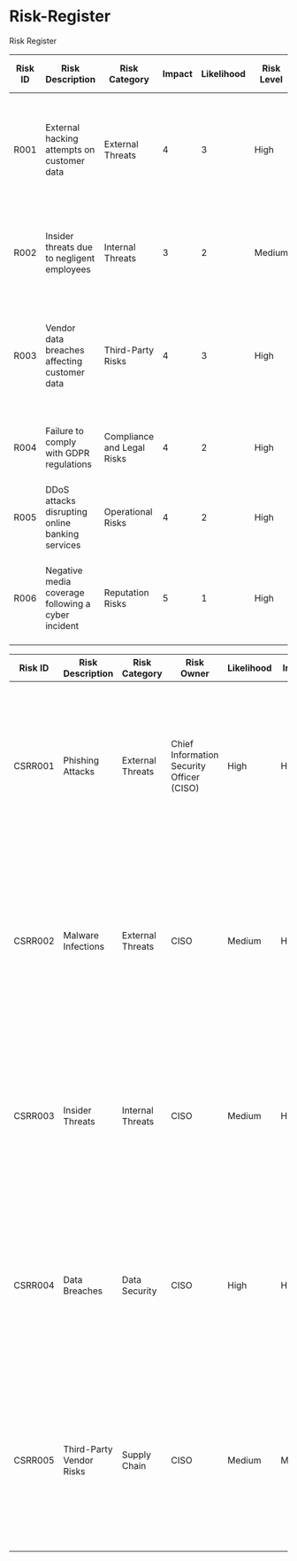 # Risk-Register
Risk Register



| Risk ID | Risk Description | Risk Category | Impact | Likelihood | Risk Level | Risk Owner | Mitigation Strategies | Residual Risk Level |
| ------- | ---------------- | ------------- | ------ | ---------- | ---------- | ---------- | --------------------- | -------------------- |
| R001    | External hacking attempts on customer data | External Threats | 4 | 3 | High | CISO | Implement strong perimeter security, regularly update patches, and conduct penetration testing. | Medium |
| R002    | Insider threats due to negligent employees | Internal Threats | 3 | 2 | Medium | CISO | Develop strict access controls, conduct employee training and awareness programs. | Low |
| R003    | Vendor data breaches affecting customer data | Third-Party Risks | 4 | 3 | High | Vendor Risk Manager | Implement robust vendor risk assessment and monitoring, enforce contractual cybersecurity requirements. | Medium |
| R004    | Failure to comply with GDPR regulations | Compliance and Legal Risks | 4 | 2 | High | Compliance Officer | Regular audits, documentation of compliance efforts, and legal consultations. | Low |
| R005    | DDoS attacks disrupting online banking services | Operational Risks | 4 | 2 | High | CISO | Deploy DDoS mitigation solutions, establish an incident response plan. | Medium |
| R006    | Negative media coverage following a cyber incident | Reputation Risks | 5 | 1 | High | PR Manager | Proactively manage communication during and after incidents, PR crisis management plan. | Low |



| Risk ID | Risk Description    | Risk Category    | Risk Owner                            | Likelihood | Impact | Mitigation Actions                                                                                           |
| ------- | ------------------- | ---------------- | ------------------------------------- | ---------- | ------ | -------------------------------------------------------------------------------------------------------------- |
| CSRR001 | Phishing Attacks    | External Threats | Chief Information Security Officer (CISO) | High       | High   | - Employee training on identifying phishing emails<br> - Implementation of email filtering and anti-phishing tools<br> - Regular phishing simulation exercises   |
| CSRR002 | Malware Infections  | External Threats | CISO                                  | Medium     | High   | - Use of antivirus software and regular updates<br> - Implementation of endpoint protection solutions<br> - User education on safe browsing habits and downloading practices |
| CSRR003 | Insider Threats     | Internal Threats | CISO                                  | Medium     | High   | - Role-based access controls and least privilege principles<br> - Monitoring of employee activities and behaviors<br> - Employee awareness programs on insider threat detection and reporting |
| CSRR004 | Data Breaches       | Data Security    | CISO                                  | High       | High   | - Encryption of sensitive data at rest and in transit<br> - Implementation of data loss prevention (DLP) solutions<br> - Incident response plan for timely detection and containment of breaches |
| CSRR005 | Third-Party Vendor Risks | Supply Chain | CISO                                  | Medium     | Medium | - Vendor risk assessments and due diligence<br> - Contractual agreements with clear security requirements<br> - Ongoing monitoring and auditing of third-party vendors’ security practices |

